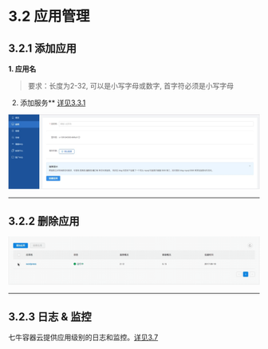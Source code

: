 # 3.2 应用管理

## 3.2.1 添加应用

**1. 应用名**
> 要求：长度为2-32, 可以是小写字母或数字, 首字符必须是小写字母

2. 添加服务** [详见3.3.1](user-guide/service.md)

![添加应用](_figures/user-guide/app-create.png)

***
## 3.2.2 删除应用

![删除应用](_figures/user-guide/app-delete.gif)

***
## 3.2.3 日志 & 监控

七牛容器云提供应用级别的日志和监控。[详见3.7](user-guide/log-and-monitor.md)
